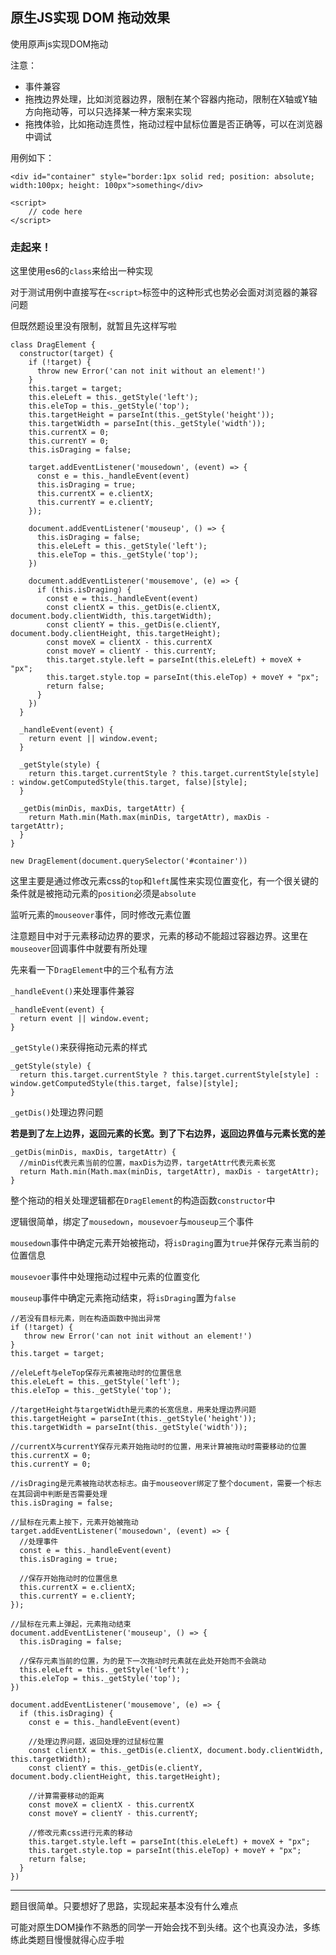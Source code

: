 ## 原生JS实现 DOM 拖动效果

使用原声js实现DOM拖动   

注意：  
- 事件兼容
- 拖拽边界处理，比如浏览器边界，限制在某个容器内拖动，限制在X轴或Y轴方向拖动等，可以只选择某一种方案来实现
- 拖拽体验，比如拖动连贯性，拖动过程中鼠标位置是否正确等，可以在浏览器中调试   

用例如下：

```
<div id="container" style="border:1px solid red; position: absolute; width:100px; height: 100px">something</div>

<script>
    // code here
</script>
```

### 走起来！

这里使用es6的```class```来给出一种实现   

对于测试用例中直接写在```<script>```标签中的这种形式也势必会面对浏览器的兼容问题   

但既然题设里没有限制，就暂且先这样写啦

```
class DragElement {
  constructor(target) {
    if (!target) {
      throw new Error('can not init without an element!')
    }
    this.target = target;
    this.eleLeft = this._getStyle('left');
    this.eleTop = this._getStyle('top');
    this.targetHeight = parseInt(this._getStyle('height'));
    this.targetWidth = parseInt(this._getStyle('width'));
    this.currentX = 0;
    this.currentY = 0;
    this.isDraging = false;

    target.addEventListener('mousedown', (event) => {
      const e = this._handleEvent(event)
      this.isDraging = true;
      this.currentX = e.clientX;
      this.currentY = e.clientY;
    });

    document.addEventListener('mouseup', () => {
      this.isDraging = false;
      this.eleLeft = this._getStyle('left');
      this.eleTop = this._getStyle('top');
    })

    document.addEventListener('mousemove', (e) => {
      if (this.isDraging) {
        const e = this._handleEvent(event)
        const clientX = this._getDis(e.clientX, document.body.clientWidth, this.targetWidth);
        const clientY = this._getDis(e.clientY, document.body.clientHeight, this.targetHeight);
        const moveX = clientX - this.currentX
        const moveY = clientY - this.currentY;
        this.target.style.left = parseInt(this.eleLeft) + moveX + "px";
        this.target.style.top = parseInt(this.eleTop) + moveY + "px";
        return false;
      }
    })
  }

  _handleEvent(event) {
    return event || window.event;
  }

  _getStyle(style) {
    return this.target.currentStyle ? this.target.currentStyle[style] : window.getComputedStyle(this.target, false)[style];
  }

  _getDis(minDis, maxDis, targetAttr) {
    return Math.min(Math.max(minDis, targetAttr), maxDis - targetAttr);
  }
}

new DragElement(document.querySelector('#container'))

```

这里主要是通过修改元素css的```top```和```left```属性来实现位置变化，有一个很关键的条件就是被拖动元素的```position```必须是```absolute```   

监听元素的```mouseover```事件，同时修改元素位置   

注意题目中对于元素移动边界的要求，元素的移动不能超过容器边界。这里在```mouseover```回调事件中就要有所处理


先来看一下```DragElement```中的三个私有方法   

```_handleEvent()```来处理事件兼容   

```
_handleEvent(event) {
  return event || window.event;
}
```  

```_getStyle()```来获得拖动元素的样式  

```
_getStyle(style) {
  return this.target.currentStyle ? this.target.currentStyle[style] : window.getComputedStyle(this.target, false)[style];
}
```

```_getDis()```处理边界问题   

**若是到了左上边界，返回元素的长宽。到了下右边界，返回边界值与元素长宽的差**   

```
_getDis(minDis, maxDis, targetAttr) {
  //minDis代表元素当前的位置，maxDis为边界，targetAttr代表元素长宽
  return Math.min(Math.max(minDis, targetAttr), maxDis - targetAttr);
}
```   

整个拖动的相关处理逻辑都在```DragElement```的构造函数```constructor```中   

逻辑很简单，绑定了```mousedown```，```mousevoer```与```mouseup```三个事件   

```mousedown```事件中确定元素开始被拖动，将```isDraging```置为```true```并保存元素当前的位置信息   

```mousevoer```事件中处理拖动过程中元素的位置变化   

```mouseup```事件中确定元素拖动结束，将```isDraging```置为```false```  

```
//若没有目标元素，则在构造函数中抛出异常
if (!target) {
   throw new Error('can not init without an element!')
}
this.target = target;

//eleLeft与eleTop保存元素被拖动时的位置信息
this.eleLeft = this._getStyle('left');
this.eleTop = this._getStyle('top');

//targetHeight与targetWidth是元素的长宽信息，用来处理边界问题
this.targetHeight = parseInt(this._getStyle('height'));
this.targetWidth = parseInt(this._getStyle('width'));

//currentX与currentY保存元素开始拖动时的位置，用来计算被拖动时需要移动的位置
this.currentX = 0;
this.currentY = 0;

//isDraging是元素被拖动状态标志。由于mouseover绑定了整个document，需要一个标志在其回调中判断是否需要处理
this.isDraging = false;

//鼠标在元素上按下，元素开始被拖动
target.addEventListener('mousedown', (event) => {
  //处理事件
  const e = this._handleEvent(event)
  this.isDraging = true;
  
  //保存开始拖动时的位置信息
  this.currentX = e.clientX;
  this.currentY = e.clientY;
});

//鼠标在元素上弹起，元素拖动结束
document.addEventListener('mouseup', () => {
  this.isDraging = false;
  
  //保存元素当前的位置，为的是下一次拖动时元素就在此处开始而不会跳动
  this.eleLeft = this._getStyle('left');
  this.eleTop = this._getStyle('top');
})

document.addEventListener('mousemove', (e) => {
  if (this.isDraging) {
    const e = this._handleEvent(event)
    
    //处理边界问题，返回处理的过鼠标位置
    const clientX = this._getDis(e.clientX, document.body.clientWidth, this.targetWidth);
    const clientY = this._getDis(e.clientY, document.body.clientHeight, this.targetHeight);
    
    //计算需要移动的距离
    const moveX = clientX - this.currentX
    const moveY = clientY - this.currentY;
    
    //修改元素css进行元素的移动
    this.target.style.left = parseInt(this.eleLeft) + moveX + "px";
    this.target.style.top = parseInt(this.eleTop) + moveY + "px";
    return false;
  }
})
``` 

---

题目很简单。只要想好了思路，实现起来基本没有什么难点   

可能对原生DOM操作不熟悉的同学一开始会找不到头绪。这个也真没办法，多练练此类题目慢慢就得心应手啦

